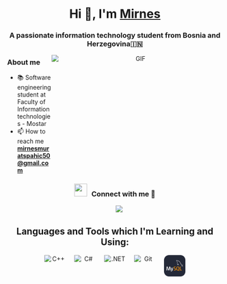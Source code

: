<h1 align="center">Hi 👋, I'm <a href="" target="blank">
Mirnes</a></h1>
<h3 align="center">A passionate information technology student from Bosnia and Herzegovina&#127470;&#127475</h3>

<a target="_blank" align="center">
  <img align="right" top="500" height="300" width="400" alt="GIF" src="https://media.giphy.com/media/SWoSkN6DxTszqIKEqv/giphy.gif">
</a>
<h3>About me</h3> 

- 📚 Software engineering student at Faculty of Information technologies - Mostar
- 📫 How to reach me **mirnesmuratspahic50@gmail.com**
<h3 align="center" > <img src="https://media.giphy.com/media/iY8CRBdQXODJSCERIr/giphy.gif" width="30" height="30" style="margin-right: 10px;">Connect with me 🤝 </h3>

<p align="center">

 <div align="center"  class="icons-social" style="margin-left: 10px;">
        <a style="margin-left: 10px;"  target="_blank" href="https://www.instagram.com/mirnes.03/"> <img src="https://img.icons8.com/doodle/40/000000/instagram-new--v2.png"> </a>
      </div>

</p>

<div align="center">
  <h2>Languages and Tools which I'm Learning and Using:</h2>
  <div style="display: flex; justify-content: center; align-items: center; gap: 20px;">
    <img src="https://user-images.githubusercontent.com/25181517/192106073-90fffafe-3562-4ff9-a37e-c77a2da0ff58.png" width="50" height="50" alt="C++" />
    <img src="https://user-images.githubusercontent.com/25181517/121405384-444d7300-c95d-11eb-959f-913020d3bf90.png" width="50" height="50" alt="C#" />
    <img src="https://cdn.jsdelivr.net/gh/devicons/devicon/icons/dot-net/dot-net-plain-wordmark.svg" width="50" height="50" alt=".NET"/>
    <img src="https://user-images.githubusercontent.com/25181517/192108372-f71d70ac-7ae6-4c0d-8395-51d8870c2ef0.png" width="50" height="50" alt="Git" />
    <img src="https://github.com/tandpfun/skill-icons/blob/main/icons/MySQL-Dark.svg" width="50" height="50" alt="Git" style="pointer-events: none" />
    
  </div>
</div>



